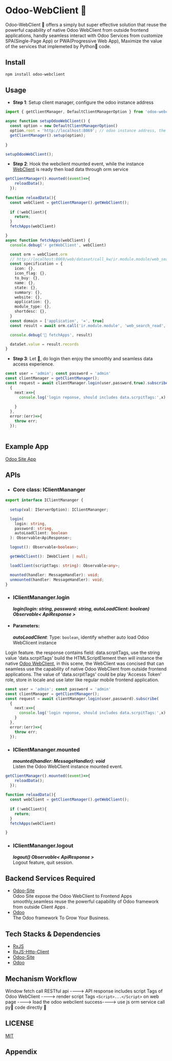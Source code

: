 

# Odoo-WebClient 📡
 
  Odoo-WebClient 📡 offers a simply but super effective solution that reuse the powerful capability of native Odoo WebClient from outside frontend applications, handly seamless interact with Odoo Services from customize SPA(Single-Page App) or PWA(Progressive Web App), Maximize the value of the services that implemeted by Python🐍 code.


## Install

```bash
npm install odoo-webclient
```

## Usage
- **Step 1**: Setup client manager, configure the odoo instance address 
```ts
import { getClientManager, DefaultClientManagerOption } from 'odoo-webclient';

async function setupOdooWebClient() {
  const option = new DefaultClientManagerOption()
  option.root = 'http://localhost:8069'; // odoo instance address, the instance should install Odoo-site module~
  getClientManager().setup(option);
  
}

setupOdooWebClient();

```
- **Step 2**:  Hook the webclient mounted event, while  the instance [ WebClient](https://www.odoo.com/documentation/17.0/developer/reference/frontend/javascript_reference.html) is ready then load data through orm service
```ts
getClientManager().mounted((event)=>{ 
    reloadData();
  });
 
function reloadData(){
  const webClient = getClientManager().getWebClient(); 
  
  if (!webClient){
    return;
  }
  fetchApps(webClient)

}
async function fetchApps(webClient) {
  console.debug('⚡️ getWebClient', webClient)

  const orm = webClient.orm
  // http://localhost:8069/web/dataset/call_kw/ir.module.module/web_search_read
  const specification = {
    icon: {},
    icon_flag: {},
    to_buy: {},
    name: {},
    state: {},
    summary: {},
    website: {},
    application: {},
    module_type: {},
    shortdesc: {},
  }
  const domain = ['application', '=', true]
  const result = await orm.call('ir.module.module', 'web_search_read', [[domain], specification])

  console.debug('📡 fetchApps', result)

  dataSet.value = result.records
}

```
- **Step 3**: Let 🚀, do login then enjoy the smoothly and seamless data access experience.     
```ts
const user = 'admin'; const password = 'admin'
const clientManager = getClientManager();
const request = await clientManager.login(user,password,true).subscribe(
  {
    next:x=>{
      console.log('login reponse, should includes data.scrpitTags:',x)
      
    }
  },
  error:(err)=>{
    throw err;
  });
 

```
## Example App
[Odoo Site App](https://github.com/icoco/odoo-site-app)

## APIs
- ### Core class: IClientMananger
```ts
export interface IClientMananger { 
  
  setup(val: IServerOption): IClientMananger; 

  login(
    login: string,
    password: string,
    autoLoadClient: boolean
  ): Observable<ApiResponse>;

  logout(): Observable<boolean>;

  getWebClient(): IWebClient | null;

  loadClient(scriptTags: string): Observable<any>;

  mounted(handler: MessageHandler): void;
  unmounted(handler: MessageHandler): void;
}

```
 
- ### IClientMananger.login
  ***login(login: string, password: string, autoLoadClient: boolean) Observable<  ApiResponse >***
- #### Parameters:
  ***autoLoadClient***: Type: `boolean`, identify whether auto load Odoo WebClicent instance
 
Login feature. the response contains field: data.scrpitTags, use the string value 'data.scrpitTags' build the HTMLScriptElement <Scripts></Scripts> then will instance the native [Odoo WebClient](https://www.odoo.com/documentation/17.0/developer/reference/frontend/javascript_reference.html),  in this scene, the WebClient was concised that can seamless use the capability of native Odoo WebClient from outside frontend applications.
The value of 'data.scrpitTags' could be play 'Accesss Token' role,  store in locale and use later like regular mobile frontend application.

```ts 
const user = 'admin'; const password = 'admin'
const clientManager = getClientManager();
const request = await clientManager.login(user,password).subscribe(
  {
    next:x=>{
      console.log('login reponse, should includes data.scrpitTags:',x) 
    }
  },
  error:(err)=>{
    throw err;
  }); 

```
- ### IClientMananger.mounted
  ***mounted(handler: MessageHandler): void***  
Listen the Odoo WebClient instance mounted event.
```ts
getClientManager().mounted((event)=>{ 
    reloadData();
  });
 
function reloadData(){
  const webClient = getClientManager().getWebClient(); 
  
  if (!webClient){
    return;
  }
  fetchApps(webClient)

}
```
- ### IClientMananger.logout
  ***logout() Observable<  ApiResponse >***  
Logout feature, quit session.
 

## Backend Services Required

  - [Odoo-Site](https://apps.odoo.com/apps/modules/17.0/site)  
    Odoo Site expose the Odoo WebClient to Frontend Apps smoothly,seamless reuse the powerful capability of Odoo framework from outside Client Apps .
  - [Odoo](https://github.com/odoo/odoo)  
    The Odoo framework To Grow Your Business.

## Tech Stacks & Dependencies

  - [RxJS](https://github.com/ReactiveX/rxjs)
  - [RxJS-Http-Client](https://github.com/Jack-Overflow/rxjs-http-client) 
  - [Odoo-Site](https://apps.odoo.com/apps/modules/17.0/site)
  - [Odoo](https://github.com/odoo/odoo)

## Mechanism Workflow

   Window fetch call RESTful api ----> API response includes script Tags of Odoo WebClient ----> render script Tags ```<Script>...</Script>``` on web page ----> load the odoo webclient success----> use js orm service call py🐍 code directly 🚀

## LICENSE

[MIT](https://en.wikipedia.org/wiki/MIT_License)


## Appendix

